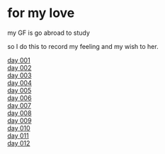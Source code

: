 # for my love
my GF is go abroad to study  

so I do this to record my feeling and my wish to her.  

[day 001](docs/issue001.md)  
[day 002](docs/issue002.md)  
[day 003](docs/issue003.md)  
[day 004](docs/issue004.md)  
[day 005](docs/issue005.md)  
[day 006](docs/issue006.md)  
[day 007](docs/issue007.md)  
[day 008](docs/issue008.md)  
[day 009](docs/issue009.md)  
[day 010](docs/issue010.md)  
[day 011](docs/issue011md)  
[day 012](docs/issue012.md)  
